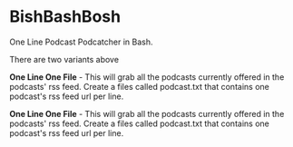 # BishBashBosh
One Line Podcast Podcatcher in Bash. 

There are two variants above

**One Line One File** - This will grab all the podcasts currently offered in the podcasts' rss feed. Create a files called podcast.txt that contains one podcast's rss feed url per line. 

**One Line One File** - This will grab all the podcasts currently offered in the podcasts' rss feed. Create a files called podcast.txt that contains one podcast's rss feed url per line. 

